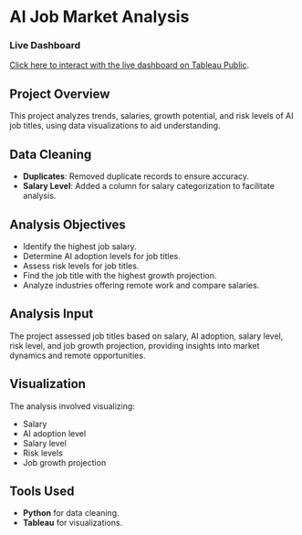 # AI Job Market Analysis

### Live Dashboard
[Click here to interact with the live dashboard on Tableau Public](https://public.tableau.com/views/p2_17266001829700/Dashboard1?:language=en-US&publish=yes&:sid=&:redirect=auth&:display_count=n&:origin=viz_share_link).

## Project Overview
This project analyzes trends, salaries, growth potential, and risk levels of AI job titles, using data visualizations to aid understanding.

## Data Cleaning
- **Duplicates**: Removed duplicate records to ensure accuracy.
- **Salary Level**: Added a column for salary categorization to facilitate analysis.

## Analysis Objectives
- Identify the highest job salary.
- Determine AI adoption levels for job titles.
- Assess risk levels for job titles.
- Find the job title with the highest growth projection.
- Analyze industries offering remote work and compare salaries.

## Analysis Input
The project assessed job titles based on salary, AI adoption, salary level, risk level, and job growth projection, providing insights into market dynamics and remote opportunities.

## Visualization
The analysis involved visualizing:
- Salary
- AI adoption level
- Salary level
- Risk levels
- Job growth projection

## Tools Used
- **Python** for data cleaning.
- **Tableau** for visualizations.

